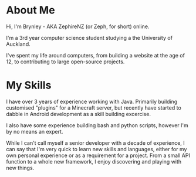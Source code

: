 # About Me #

Hi, I'm Brynley - AKA ZephireNZ (or Zeph, for short) online. 

I'm a 3rd year computer science student studying a the University of Auckland.

I've spent my life around computers, from building a website at the age of 12, to contributing to large open-source 
projects.

# My Skills #

I have over 3 years of experience working with Java. Primarily building customised "plugins" for a Minecraft server, 
but recently have started to dabble in Android development as a skill building excercise.

I also have some experience building bash and python scripts, however I'm by no means an expert.

While I can't call myself a senior developer with a decade of experience, I can say that I'm very quick to learn new
skills and languages, either for my own personal experience or as a requirement for a project. From a small API
function to a whole new framework, I enjoy discovering and playing with new things.